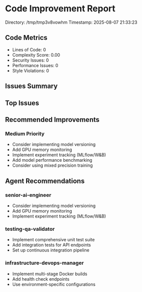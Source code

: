 # Code Improvement Report

Directory: /tmp/tmp3v8vowhm
Timestamp: 2025-08-07 21:33:23

## Code Metrics
- Lines of Code: 0
- Complexity Score: 0.00
- Security Issues: 0
- Performance Issues: 0
- Style Violations: 0

## Issues Summary

## Top Issues

## Recommended Improvements

### Medium Priority
- Consider implementing model versioning
- Add GPU memory monitoring
- Implement experiment tracking (MLflow/W&B)
- Add model performance benchmarking
- Consider using mixed precision training

## Agent Recommendations

### senior-ai-engineer
- Consider implementing model versioning
- Add GPU memory monitoring
- Implement experiment tracking (MLflow/W&B)

### testing-qa-validator
- Implement comprehensive unit test suite
- Add integration tests for API endpoints
- Set up continuous integration pipeline

### infrastructure-devops-manager
- Implement multi-stage Docker builds
- Add health check endpoints
- Use environment-specific configurations